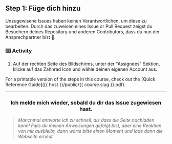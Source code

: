 ## Step 1: Füge dich hinzu

Unzugewisene Issues haben keinen Verantwortlichen, um diese zu bearbeiten. Durch das zuweisen eines Issue or Pull Request zeigst du Besuchern deines Repository und anderen Contributors, dass du nun der Ansprechpartner bist :muscle:.

### :keyboard: Activity

1. Auf der rechten Seite des Bildschirms, unter der "Assignees" Sektion, klicke auf das Zahnrad Icon und wähle deinen eigenen Account aus.

For a printable version of the steps in this course, check out the [Quick Reference Guide]({{ host }}/public/{{ course.slug }}.pdf).

<hr>
<h3 align="center">Ich melde mich wieder, sobald du dir das Issue zugewiesen hast.</h3>

> _Manchmal antworte ich zu schnell, als dass die Seite nachladen kann! Falls du meinen Anweisungen gefolgt bist, aber eine Reaktion von mir ausbleibt, dann warte bitte einen Moment und lade dann die Webseite erneut._